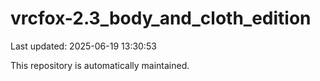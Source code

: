 # vrcfox-2.3_body_and_cloth_edition

Last updated: 2025-06-19 13:30:53

This repository is automatically maintained.
